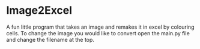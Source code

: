 # Image2Excel
A fun little program that takes an image and remakes it in excel by colouring cells.
To change the image you would like to convert open the main.py file and change the filename at the top. 
